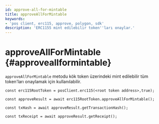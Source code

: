 ```yaml
---
id: approve-all-for-mintable
title: approveAllForMintable
keywords:
- 'pos client, erc115, approve, polygon, sdk'
description: 'ERC1155 mint edilebilir token''ları onaylar.'
---
```


# approveAllForMintable {#approveallformintable}

`approveAllForMintable` metodu kök token üzerindeki mint edilebilir tüm token'ları onaylamak için kullanılabilir.

```
const erc115RootToken = posClient.erc115(<root token address>,true);

const approveResult = await erc115RootToken.approveAllForMintable();

const txHash = await approveResult.getTransactionHash();

const txReceipt = await approveResult.getReceipt();

```
